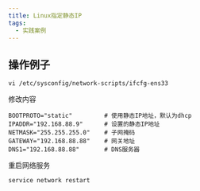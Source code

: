 ```yaml
---
title: Linux指定静态IP
tags: 
  - 实践案例
---
```


## 操作例子

<!--more-->

```
vi /etc/sysconfig/network-scripts/ifcfg-ens33
```

修改内容

```
BOOTPROTO="static"         # 使用静态IP地址，默认为dhcp
IPADDR="192.168.88.9"      # 设置的静态IP地址
NETMASK="255.255.255.0"    # 子网掩码
GATEWAY="192.168.88.88"    # 网关地址
DNS1="192.168.88.88"       # DNS服务器
```

重启网络服务

```
service network restart
```

